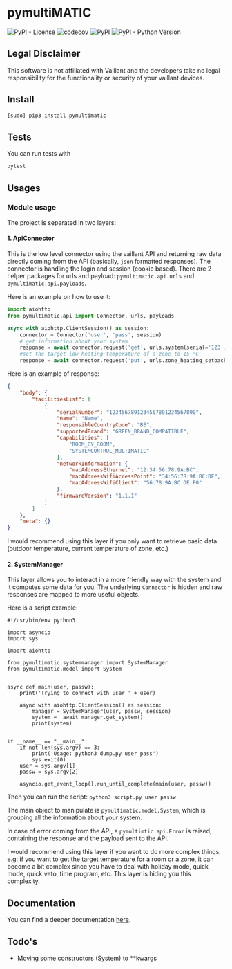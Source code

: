 # pymultiMATIC
![PyPI - License](https://img.shields.io/github/license/thomasgermain/pymultiMATIC)
[![codecov](https://codecov.io/gh/thomasgermain/pymultiMATIC/branch/master/graph/badge.svg?token=KKM0BRHJR7)](https://codecov.io/gh/thomasgermain/pymultiMATIC)
![PyPI](https://img.shields.io/pypi/v/pymultiMATIC)
![PyPI - Python Version](https://img.shields.io/pypi/pyversions/pymultiMATIC.svg)

## Legal Disclaimer
This software is not affiliated with Vaillant and the developers take no legal responsibility for the functionality or security of your vaillant devices.

## Install
```bash
[sudo] pip3 install pymultimatic 
```

## Tests
You can run tests with
```bash
pytest
```

## Usages

### Module usage
 
The project is separated in two layers:

#### 1. ApiConnector
This is the low level connector using the vaillant API and returning raw data directly coming from the API (basically, `json` formatted responses). The connector is handling the login and session (cookie based).
There are 2 helper packages for urls and payload: `pymultimatic.api.urls` and `pymultimatic.api.payloads`.

Here is an example on how to use it:
```python
import aiohttp
from pymultimatic.api import Connector, urls, payloads

async with aiohttp.ClientSession() as session:
    connector = Connector('user', 'pass', session)
    # get information about your system
    response = await connector.request('get', urls.system(serial='123'))
    #set the target low heating temperature of a zone to 15 °C
    response = await connector.request('put', urls.zone_heating_setback_temperature(id='1', serial='123'), payload=payloads.zone_temperature_setback(15))
```
Here is an example of response:
```json
{
    "body": {
        "facilitiesList": [
            {
                "serialNumber": "1234567891234567891234567890",
                "name": "Name",
                "responsibleCountryCode": "BE",
                "supportedBrand": "GREEN_BRAND_COMPATIBLE",
                "capabilities": [
                    "ROOM_BY_ROOM",
                    "SYSTEMCONTROL_MULTIMATIC"
                ],
                "networkInformation": {
                    "macAddressEthernet": "12:34:56:78:9A:BC",
                    "macAddressWifiAccessPoint": "34:56:78:9A:BC:DE",
                    "macAddressWifiClient": "56:78:9A:BC:DE:F0"
                },
                "firmwareVersion": "1.1.1"
            }
        ]
    },
    "meta": {}
}
```
I would recommend using this layer if you only want to retrieve basic data (outdoor temperature, current temperature of zone, etc.)

#### 2. SystemManager
This layer allows you to interact in a more friendly way with the system and it computes some data for you.
The underlying `Connector` is hidden and raw responses are mapped to more useful objects.


Here is a script example:
```python3
#!/usr/bin/env python3

import asyncio
import sys

import aiohttp

from pymultimatic.systemmanager import SystemManager
from pymultimatic.model import System


async def main(user, passw):
    print('Trying to connect with user ' + user)

    async with aiohttp.ClientSession() as session:
        manager = SystemManager(user, passw, session)
        system =  await manager.get_system()
        print(system)


if __name__ == "__main__":
    if not len(sys.argv) == 3:
        print('Usage: python3 dump.py user pass')
        sys.exit(0)
    user = sys.argv[1]
    passw = sys.argv[2]

    asyncio.get_event_loop().run_until_complete(main(user, passw))
```

Then you can run the script:
`python3 script.py user passw`

The main object to manipulate is `pymultimatic.model.System`, which is grouping all the information about your system.

In case of error coming from the API, a `pymultimtic.api.Error` is raised, containing the response and the payload sent to the API.

I would recommend using this layer if you want to do more complex things, e.g: if you want to get the target temperature for 
a room or a zone, it can become a bit complex since you have to deal with holiday mode, quick mode, quick veto, time program, etc.
This layer is hiding you this complexity.

## Documentation
You can find a deeper documentation [here](https://thomasgermain.github.io/pymultiMATIC/).

## Todo's
- Moving some constructors (System) to **kwargs